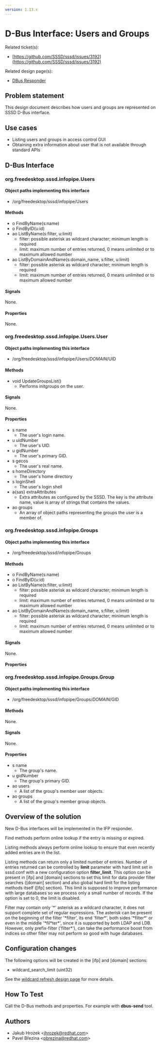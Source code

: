 ```yaml
---
version: 1.13.x
---
```


# D-Bus Interface: Users and Groups

Related ticket(s):

  - [​https://github.com/SSSD/sssd/issues/3192](https://github.com/SSSD/sssd/issues/3192)

Related design page(s):

  - [DBus Responder](dbus_responder.md)

## Problem statement

This design document describes how users and groups are represented on SSSD D-Bus interface.

## Use cases

  - Listing users and groups in access control GUI
  - Obtaining extra information about user that is not available through standard APIs

## D-Bus Interface

### org.freedesktop.sssd.infopipe.Users

#### Object paths implementing this interface

  - /org/freedesktop/sssd/infopipe/Users

#### Methods

  - o FindByName(s:name)
  - o FindByID(u:id)
  - ao ListByName(s:filter, u:limit)
    - filter: possible asterisk as wildcard character; minimum length is required
    - limit: maximum number of entries returned, 0 means unlimited or to maximum allowed number
  - ao ListByDomainAndName(s:domain_name, s:filter, u:limit)
    - filter: possible asterisk as wildcard character; minimum length is required
    - limit: maximum number of entries returned, 0 means unlimited or to maximum allowed number

#### Signals

None.

#### Properties

None.

### org.freedesktop.sssd.infopipe.Users.User

#### Object paths implementing this interface

  - /org/freedesktop/sssd/infopipe/Users/$DOMAIN/$UID

#### Methods

  - void UpdateGroupsList()
    - Performs initgroups on the user.

#### Signals

None.

#### Properties

  - s name
    - The user's login name.
  - u uidNumber
    - The user's UID.
  - u gidNumber
    - The user's primary GID.
  - s gecos
    - The user's real name.
  - s homeDirectory
    - The user's home directory
  - s loginShell
    - The user's login shell
  - a{sas} extraAttributes
    - Extra attributes as configured by the SSSD. The key is the attribute name, value is array of strings that contains the values.
  - ao groups
    - An array of object paths representing the groups the user is a member of.

### org.freedesktop.sssd.infopipe.Groups

#### Object paths implementing this interface

  - /org/freedesktop/sssd/infopipe/Groups

#### Methods

  - o FindByName(s:name)
  - o FindByID(u:id)
  - ao ListByName(s:filter, u:limit)
    - filter: possible asterisk as wildcard character; minimum length is required
    - limit: maximum number of entries returned, 0 means unlimited or to maximum allowed number
  - ao ListByDomainAndName(s:domain_name, s:filter, u:limit)
    - filter: possible asterisk as wildcard character; minimum length is required
    - limit: maximum number of entries returned, 0 means unlimited or to maximum allowed number

#### Signals

None.

#### Properties

### org.freedesktop.sssd.infopipe.Groups.Group

#### Object paths implementing this interface

  - /org/freedesktop/sssd/infopipe/Groups/$DOMAIN/$GID

#### Methods

None.

#### Signals

None.

#### Properties

  - s name
    - The group's name.
  - u gidNumber
    - The group's primary GID.
  - ao users
    - A list of the group's member user objects.
  - ao groups
    - A list of the group's member group objects.

## Overview of the solution

New D-Bus interfaces will be implemented in the IFP responder.

Find methods perform online lookup if the entry is missing or expired.

Listing methods always perform online lookup to ensure that even recently added entries are in the list.

Listing methods can return only a limited number of entries. Number of entries returned can be controlled by **limit** parameter with hard limit set in sssd.conf with a new configuration option **filter_limit**. This option can be present in [ifp] and [domain] sections to set this limit for data provider filter searches ([domain] section) and also global hard limit for the listing methods itself ([ifp] section). This limit is supposed to improve performance with large databases so we process only a small number of records. If the option is set to 0, the limit is disabled.

Filter may contain only '\*' asterisk as a wildcard character, it does not support complete set of regular expressions. The asterisk can be present on the beginning of the filter '\*filter', its end 'filter\*', both sides '\*filter\*' or even in the middle '\*fil\*ter\*', since it is supported by both LDAP and LDB. However, only prefix-filter ('filter\*'), can take the performance boost from indices so other filter may not perform so good with huge databases.

## Configuration changes

The following options will be created in the [ifp] and [domain] sections:

  - wildcard_search_limit (uint32)

See the [wildcard refresh design page](wildcard_refresh.md) for more details.

## How To Test

Call the D-Bus methods and properties. For example with **dbus-send** tool.

## Authors

  - Jakub Hrozek \<jhrozek@redhat.com\>
  - Pavel Březina \<pbrezina@redhat.com\>
